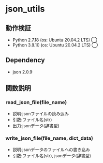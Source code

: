 # json_utils
## 動作検証
- Python 2.7.18 (os: Ubuntu 20.04.2 LTS) ◯
- Python 3.8.10 (os: Ubuntu 20.04.2 LTS) ◯

## Dependency
- json 2.0.9

## 関数説明
### read_json_file(file_name)
- 説明:jsonファイルの読み込み
- 引数:ファイル名(str)
- 出力:jsonデータ(辞書型)

### write_json_file(file_name, dict_data)
- 説明:jsonデータのファイルへの書き込み
- 引数:ファイル名(str), jsonデータ(辞書型)
